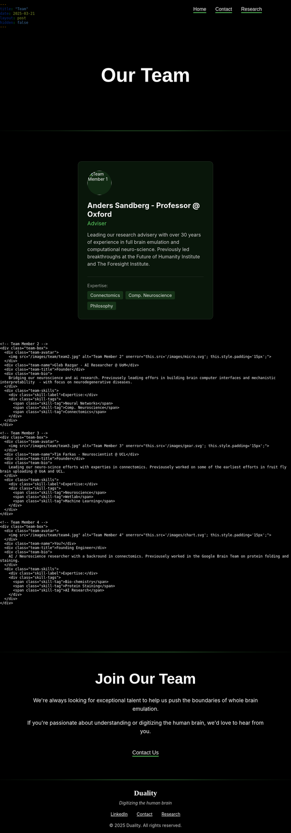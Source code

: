 ```yaml
---
title: "Team"
date: 2025-03-21
layout: post
hidden: false
---
```

<!-- URL of the post: https://glebrazgar.github.io/Duality-Team/ -->

<!-- STYLING THE PAGE -->

<style>
  @font-face {
    font-family: 'C&C Red Alert';
    src: url('/fonts/c_c_red_alert_inet/candc.ttf') format('truetype');
    font-weight: normal;
    font-style: normal;
    font-display: swap;
  }
  
  html {
    overflow-x: hidden; /* Prevent horizontal scrolling */
    position: relative; /* Needed for overflow to work properly */
    width: 100%;
    margin: 0 !important;
    padding: 0 !important;
    min-height: 100vh; /* Use viewport height */
    background-color: black !important; /* Keep background black for overscroll */
    max-width: 100vw; /* Limit to viewport width */
    box-sizing: border-box; /* Include padding in width calculation */
  }
  
  body {
    background-color: black !important;
    color: white !important;
    max-width: 100vw !important; /* Use viewport width */
    width: 100% !important;
    padding: 0 !important;
    margin: 0 !important;
    display: flex;
    flex-direction: column;
    min-height: 100vh; /* Use viewport height */
    overflow: hidden; /* Prevent any overflow */
  }
  
  /* Force the page to end at the footer */
  body::after {
    display: none !important;
    content: none !important;
  }
  
  /* Hide the site header (top navigation bar) */
  .site-header {
    display: none !important;
  }
  
  /* Hide the post header (title and meta) */
  .post-header {
    display: none !important;
  }
  
  /* Hide the share links */
  .share-links {
    display: none !important;
  }
  
  /* Hide the navigation links at the bottom */
  .post_navi {
    display: none !important;
  }
  
  .site-footer, footer {
    display: none !important;
    height: 0 !important;
    margin: 0 !important;
    padding: 0 !important;
    visibility: hidden !important;
  }
  
  .site-title, .site-title:visited, .site-nav .page-link {
    color: white !important;
  }
  
  /* Override theme width constraints */
  .page-content {
    padding: 0 !important;
    max-width: 100% !important;
    width: 100% !important;
    overflow: hidden; /* Prevent any overflow */
    margin-bottom: 0 !important; /* No bottom margin */
    flex: 1 0 auto; /* Allow content to grow but not shrink */
    box-sizing: border-box; /* Include padding in width calculation */
  }
  
  .wrapper {
    max-width: 100% !important;
    width: 100% !important;
    padding: 0 !important; /* Remove horizontal padding */
    margin: 0 !important;
    overflow: hidden; /* Prevent any overflow */
    box-sizing: border-box; /* Include padding in width calculation */
  }
  
  .post-content {
    background-color: black;
    color: white;
    padding: 20px 0; /* Vertical padding only */
    border-radius: 8px;
    max-width: 100% !important;
    width: 100% !important;
    overflow: hidden; /* Prevent any overflow */
    margin-bottom: 0 !important; /* No bottom margin */
    box-sizing: border-box; /* Include padding in width calculation */
  }
  
  .post-content a {
    color: #00aaff; /* Make links a bright blue color for better visibility on black */
  }
  
  .post-content img {
    mix-blend-mode: normal !important; /* Override any mix-blend-mode settings */
  }
  
  .share-links a {
    color: #00aaff !important;
  }
  
  /* Navigation buttons - now text with underline */
  .nav-buttons {
    position: fixed;
    top: 20px;
    right:10%; /* Moved to 35% from the right edge */
    z-index: 1000;
    display: flex;
    gap: 30px;
  }
  
  .nav-button {
    background-color: transparent;
    color: white;
    border: none;
    padding: 8px 0;
    font-size: 1rem;
    cursor: pointer;
    transition: all 0.3s ease;
    text-decoration: underline;
    text-decoration-color: #5ED464;
    text-decoration-thickness: 2px;
    text-underline-offset: 5px;
  }
  
  .nav-button:hover {
    color: #5ED464;
  }
  
  /* Horizontal divider */
  .section-divider {
    border: none;
    height: 1px;
    background: linear-gradient(to right, 
                               rgba(94, 212, 100, 0.05), 
                               rgba(94, 212, 100, 0.3) 20%, 
                               rgba(94, 212, 100, 0.8) 40%, 
                               rgba(94, 212, 100, 0.8) 60%, 
                               rgba(94, 212, 100, 0.3) 80%, 
                               rgba(94, 212, 100, 0.05));
    width: 100vw;
    margin: 40px -50vw;
    left: 50%;
    position: relative;
    overflow-x: visible;
    margin-bottom: 0 !important;
  }
  
  /* Motivation section - centered italic text */
  .motivation-text {
    font-style: italic;
    text-align: center;
    max-width: 800px;
    margin: 60px auto;
    font-size: 1.3rem;
    line-height: 1.8;
    padding: 0 20px;
  }
  
  /* Team section specific styling */
  .header-image {
    max-width: 100%;
    height: auto;
    mix-blend-mode: normal;
    opacity: 0.9;
    margin-top: 80px; /* Added top margin (approximately 20% of image height) */
  }
  
  /* Team section styling */
  .centered-section {
    margin: 60px auto;
    max-width: 100% !important;
    width: 100%;
  }
  
  .centered-title {
    font-size: 4rem;
    font-weight: bold;
    margin-bottom: 30px;
    text-align: center;
    font-family: 'C&C Red Alert', Helvetica, Arial, sans-serif !important;
  }
  
  .centered-content {
    font-size: 1.1rem;
    line-height: 1.6;
    padding: 0 20px;
    max-width: 800px;
    margin: 0 auto;
    text-align: center;
  }
  
  /* Modified team boxes layout */
  .team-boxes {
    display: flex;
    justify-content: center;
    gap: 30px;
    flex-wrap: wrap;
    margin: 40px auto;
    max-width: 1200px;
    position: relative; /* Make this a positioning context */
  }
  
  .team-box {
    background-color: rgba(94, 212, 100, 0.1);
    border: 1px solid rgba(255, 255, 255, 0.1);
    border-radius: 12px;
    padding: 30px;
    width: 40%; /* Two boxes per row */
    max-width: 500px; /* Maximum width */
    transition: all 0.3s ease;
    display: flex;
    flex-direction: column;
    min-height: 400px;
    transform: translateY(0); /* Initial position */
    box-shadow: 0 0 0 rgba(94, 212, 100, 0); /* Initial shadow */
    position: relative;
    margin-bottom: 30px;
  }
  
  .team-box:hover {
    border-color: #5ED464;
    box-shadow: 0 15px 30px rgba(94, 212, 100, 0.2); /* Enhanced shadow for depth */
    transform: translateY(-10px); /* Lift up by 10px on hover */
  }
  
  .team-avatar {
    background-color: rgba(94, 212, 100, 0.1);
    width: 80px;
    height: 80px;
    border-radius: 50%;
    display: flex;
    align-items: center;
    justify-content: center;
    margin-bottom: 20px;
    overflow: hidden;
  }
  
  .team-avatar img {
    width: 100%;
    height: 100%;
    object-fit: cover;
  }
  
  .team-name {
    font-size: 1.5rem;
    font-weight: bold;
    margin-bottom: 5px;
    transition: color 0.3s ease;
  }
  
  .team-title {
    font-size: 1.1rem;
    color: #5ED464;
    margin-bottom: 15px;
  }
  
  .team-box:hover .team-name {
    color: #5ED464;
  }
  
  .team-bio {
    font-size: 1rem;
    line-height: 1.5;
    color: rgba(255, 255, 255, 0.8);
    margin-bottom: 30px;
    flex-grow: 1;
  }
  
  .team-skills {
    border-top: 1px solid rgba(255, 255, 255, 0.1);
    padding-top: 20px;
  }
  
  .skill-label {
    font-size: 0.9rem;
    color: rgba(255, 255, 255, 0.6);
    margin-bottom: 10px;
  }
  
  .skill-tags {
    display: flex;
    flex-wrap: wrap;
    gap: 8px;
  }
  
  .skill-tag {
    padding: 5px 10px;
    border-radius: 4px;
    font-size: 0.9rem;
    color: rgba(255, 255, 255, 0.9);
    background-color: rgba(94, 212, 100, 0.15);
  }
  
  /* Custom footer styling with black background */
  .custom-footer {
    background-color: black !important; /* Pure black background */
    color: white; /* Text is white for contrast */
    padding: 30px 0;
    margin: 0 !important; /* Remove ALL margins */
    border-top: 0 !important; /* Remove any potential top border */
    text-align: center;
    width: 100%;
    position: relative; /* Add position relative */
    z-index: 10; /* Ensure it's above other elements */
    box-sizing: border-box; /* Include padding in width calculation */
    overflow: hidden; /* Prevent overflow */
  }
  
  /* Create a pseudo-element to cover any space below the footer */
  .custom-footer::after {
    content: "";
    display: block;
    position: absolute;
    bottom: -1000px; /* Extend well below the viewport */
    left: 0;
    width: 100%;
    height: 1000px; /* Tall enough to cover any space */
    background-color: black; /* Match footer color - pure black */
    z-index: 5; /* Below footer content but above other elements */
  }
  
  /* Hide any potential elements after the footer */
  .custom-footer ~ * {
    display: none !important;
  }
  
  .footer-content {
    max-width: 800px;
    margin: 0 auto;
    padding: 0 20px;
  }
  
  .footer-logo {
    font-size: 1.5rem;
    font-weight: bold;
    margin-bottom: 10px;
    font-family: "Times New Roman", Times, serif;
    color: white; /* Changed to white */
  }
  
  .footer-tagline {
    font-style: italic;
    margin-bottom: 20px;
    color: rgba(255, 255, 255, 0.8); /* Lighter white for contrast */
  }
  
  .footer-links {
    display: flex;
    justify-content: center;
    gap: 30px;
    margin: 20px 0;
  }
  
  .footer-link {
    color: white !important; /* Changed to white with !important to override any inheritance */
    text-decoration: underline; /* Ensure underline is applied */
    transition: color 0.3s ease;
    font-weight: normal; /* Ensure normal font weight */
  }
  
  .footer-link:hover {
    color: rgba(0, 0, 0, 0.7); /* Dark hover color for contrast on green */
  }
  
  .footer-copyright {
    font-size: 0.9rem;
    color: rgba(255, 255, 255, 0.8); /* Lighter white for contrast */
    margin-top: 20px;
  }
  
  /* Responsive adjustments */
  @media (max-width: 768px) {
    .team-box {
      width: 80%; /* Full width on mobile */
      min-height: auto;
      padding: 20px;
    }
    
    .centered-title {
      font-size: 3rem; /* Adjusted for mobile from 2.5rem */
      padding: 0 15px; /* Added horizontal padding */
      word-wrap: break-word; /* Ensure long words break */
    }
    
    .nav-buttons {
      top: 10px;
      right: 10%; /* Adjusted for mobile */
    }
    
    .nav-button {
      padding: 5px 0;
      font-size: 0.9rem;
    }
  }
  
  /* Fix for potential scrollbar issues */
  ::-webkit-scrollbar {
    width: 0px;
    background: transparent;
  }
  
  /* Custom text selection color */
  ::selection {
    background-color: rgba(94, 212, 100, 0.3); /* #5ED464 at 25% opacity */
    color: #ffffff; /* White text instead of black */
  }
  
  /* For Firefox */
  ::-moz-selection {
    background-color: rgba(94, 212, 100, 0.3); /* #5ED464 at 25% opacity */
    color: #ffffff; /* White text instead of black */
  }
  
  h1, h2, h3, 
  .section-title,
  .centered-title {
    font-family: 'C&C Red Alert', Helvetica, Arial, sans-serif !important;
  }
</style>

<!-- Ensure proper viewport setting -->
<meta name="viewport" content="width=device-width, initial-scale=1.0, maximum-scale=1.0, user-scalable=no">

<!-- Navigation buttons -->
<div class="nav-buttons">
  <button class="nav-button" onclick="window.location.href='https://glebrazgar.github.io/Duality/'">Home</button>
  <button class="nav-button" onclick="window.location.href='https://glebrazgar.github.io/Duality-Contact/'">Contact</button>
  <button class="nav-button" onclick="window.location.href='https://glebrazgar.github.io/Connectomics/'">Research</button>
</div>

<!-- Main Header -->
<div class="header-title-container" style="text-align: center; margin-top: 100px; margin-bottom: 60px; position: relative; height: 120px;">
  <h1 class="centered-title" style="margin-top: 0;">Our Team</h1>
</div>

<hr class="section-divider">

<!-- Team Members Section -->
<div class="centered-section">
  <div class="team-boxes">
    <!-- Team Member 1 -->
    <div class="team-box">
      <div class="team-avatar">
        <img src="/images/team/team1.jpg" alt="Team Member 1" onerror="this.src='/images/brain.svg'; this.style.padding='15px';">
      </div>
      <div class="team-name">Anders Sandberg - Professor @ Oxford</div>
      <div class="team-title">Adviser</div>
      <div class="team-bio">
        Leading our research advisery with over 30 years of experience in full brain emulation and computational neuro-science. Previously led breakthroughs at the Future of Humanity Institute and The Foresight Institute.
      </div>
      <div class="team-skills">
        <div class="skill-label">Expertise:</div>
        <div class="skill-tags">
          <span class="skill-tag">Connectomics</span>
          <span class="skill-tag">Comp. Neuroscience</span>
          <span class="skill-tag">Philosophy</span>
        </div>
      </div>
    </div>
    
    <!-- Team Member 2 -->
    <div class="team-box">
      <div class="team-avatar">
        <img src="/images/team/team2.jpg" alt="Team Member 2" onerror="this.src='/images/micro.svg'; this.style.padding='15px';">
      </div>
      <div class="team-name">Gleb Razgar - AI Researcher @ UoM</div>
      <div class="team-title">Founder</div>
      <div class="team-bio">
        Bridging our neuroscience and ai research. Previousely leading effors in building brain computer interfaces and mechanistic interpretability  - with focus on neurodegenerative diseases.
      </div>
      <div class="team-skills">
        <div class="skill-label">Expertise:</div>
        <div class="skill-tags">
          <span class="skill-tag">Neural Networks</span>
          <span class="skill-tag">Comp. Neuroscience</span>
          <span class="skill-tag">Connectomics</span>
        </div>
      </div>
    </div>
    
    <!-- Team Member 3 -->
    <div class="team-box">
      <div class="team-avatar">
        <img src="/images/team/team3.jpg" alt="Team Member 3" onerror="this.src='/images/gear.svg'; this.style.padding='15px';">
      </div>
      <div class="team-name">Tim Farkas - Neuroscientist @ UCL</div>
      <div class="team-title">Founder</div>
      <div class="team-bio">
        Leading our neuro-scince efforts with experties in connectomics. Previousely worked on some of the earliest efforts in fruit fly brain uploading @ UoA and UCL.
      </div>
      <div class="team-skills">
        <div class="skill-label">Expertise:</div>
        <div class="skill-tags">
          <span class="skill-tag">Neuroscience</span>
          <span class="skill-tag">Wetlab</span>
          <span class="skill-tag">Machine Learning</span>
        </div>
      </div>
    </div>
    
    <!-- Team Member 4 -->
    <div class="team-box">
      <div class="team-avatar">
        <img src="/images/team/team4.jpg" alt="Team Member 4" onerror="this.src='/images/chart.svg'; this.style.padding='15px';">
      </div>
      <div class="team-name">You?</div>
      <div class="team-title">Founding Engineer</div>
      <div class="team-bio">
        AI / Neuroscience researcher with a backround in connectomics. Previousely worked in the Google Brain Team on protein folding and staining. 
      </div>
      <div class="team-skills">
        <div class="skill-label">Expertise:</div>
        <div class="skill-tags">
          <span class="skill-tag">Bio-chemistry</span>
          <span class="skill-tag">Protein Staining</span>
          <span class="skill-tag">AI Research</span>
        </div>
      </div>
    </div>
  </div>
</div>

<hr class="section-divider">

<!-- Join Our Team Section -->
<div class="centered-section" style="margin-bottom: 30px;">
  <div class="centered-title" style="font-size: 3rem;">Join Our Team</div>
  <div class="centered-content">
    <p>We're always looking for exceptional talent to help us push the boundaries of whole brain emulation.</p>
    <p>If you're passionate about understanding or digitizing the human brain, we'd love to hear from you.</p>
    <button class="nav-button" style="margin-top: 20px; font-size: 1.1rem;" onclick="window.location.href='https://glebrazgar.github.io/Duality-Contact/'">Contact Us</button>
  </div>
</div>

<!-- Green separator before footer -->
<hr class="section-divider" style="margin-bottom: 0 !important;">

<!-- Custom Footer - make sure this is the last element -->
<div class="custom-footer" style="margin-top: 0 !important; padding-top: 30px;">
  <div class="footer-content">
    <div class="footer-logo">Duality</div>
    <div class="footer-tagline">Digitizing the human brain</div>
    <div class="footer-links">
      <a href="https://www.linkedin.com/in/gleb-razgar-6931a7220" class="footer-link">LinkedIn</a>
      <a href="https://glebrazgar.github.io/Duality-Contact/" class="footer-link">Contact</a>
      <a href="https://glebrazgar.github.io/Connectomics/" class="footer-link">Research</a>
    </div>
    <div class="footer-copyright">© 2025 Duality. All rights reserved.</div>
  </div>
</div>

<!-- Add fallback SVGs for team images -->
<script>
document.addEventListener('DOMContentLoaded', function() {
  // Function to create SVG fallbacks if images don't load
  const avatars = document.querySelectorAll('.team-avatar img');
  avatars.forEach(img => {
    if (img.complete && img.naturalHeight === 0) {
      img.src = '/images/brain.svg';
      img.style.padding = '15px';
    }
  });
});
</script>